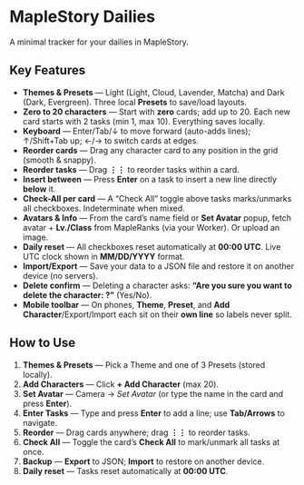 
# MapleStory Dailies

A minimal tracker for your dailies in MapleStory.

## Key Features
- **Themes & Presets** — Light (Light, Cloud, Lavender, Matcha) and Dark (Dark, Evergreen). Three local **Presets** to save/load layouts.
- **Zero to 20 characters** — Start with **zero** cards; add up to 20. Each new card starts with 2 tasks (min 1, max 10). Everything saves locally.
- **Keyboard** — Enter/Tab/↓ to move forward (auto-adds lines); ↑/Shift+Tab up; ←/→ to switch cards at edges.
- **Reorder cards** — Drag any character card to any position in the grid (smooth & snappy).
- **Reorder tasks** — Drag **⋮⋮** to reorder tasks within a card.
- **Insert between** — Press **Enter** on a task to insert a new line directly **below** it.
- **Check-All per card** — A “Check All” toggle above tasks marks/unmarks all checkboxes. Indeterminate when mixed.
- **Avatars & Info** — From the card’s name field or **Set Avatar** popup, fetch avatar + **Lv./Class** from MapleRanks (via your Worker). Or upload an image.
- **Daily reset** — All checkboxes reset automatically at **00:00 UTC**. Live UTC clock shown in **MM/DD/YYYY** format.
- **Import/Export** — Save your data to a JSON file and restore it on another device (no servers).
- **Delete confirm** — Deleting a character asks: **“Are you sure you want to delete the character: <Character Name>?”** (Yes/No).
- **Mobile toolbar** — On phones, **Theme**, **Preset**, and **Add Character**/Export/Import each sit on their **own line** so labels never split.

## How to Use
1. **Themes & Presets** — Pick a Theme and one of 3 Presets (stored locally).
2. **Add Characters** — Click **+ Add Character** (max 20).
3. **Set Avatar** — Camera → *Set Avatar* (or type the name in the card and press **Enter**).
4. **Enter Tasks** — Type and press **Enter** to add a line; use **Tab/Arrows** to navigate.
5. **Reorder** — Drag cards anywhere; drag **⋮⋮** to reorder tasks.
6. **Check All** — Toggle the card’s **Check All** to mark/unmark all tasks at once.
7. **Backup** — **Export** to JSON; **Import** to restore on another device.
8. **Daily reset** — Tasks reset automatically at **00:00 UTC**.
